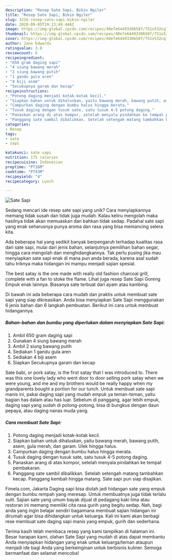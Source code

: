 ```yaml
---
description: "Resep Sate Sapi, Bikin Ngiler"
title: "Resep Sate Sapi, Bikin Ngiler"
slug: 3216-resep-sate-sapi-bikin-ngiler
date: 2020-09-05T19:13:49.446Z
image: https://img-global.cpcdn.com/recipes/40e7e6449330658f/751x532cq70/sate-sapi-foto-resep-utama.jpg
thumbnail: https://img-global.cpcdn.com/recipes/40e7e6449330658f/751x532cq70/sate-sapi-foto-resep-utama.jpg
cover: https://img-global.cpcdn.com/recipes/40e7e6449330658f/751x532cq70/sate-sapi-foto-resep-utama.jpg
author: Jane Edwards
ratingvalue: 3.8
reviewcount: 6
recipeingredient:
- "650 gram daging sapi"
- "4 siung bawang merah"
- "2 siung bawang putih"
- "1 gandu gula aren"
- "4 biji asem"
- "Secukupnya garam dan kecap"
recipeinstructions:
- "Potong daging menjadi kotak-kotak kecil."
- "Siapkan bahan untuk dihaluskan, yaitu bawang merah, bawang putih, asem, gula merah, dan garam. Ulek hingga halus."
- "Campurkan daging dengan bumbu halus hingga merata."
- "Tusuk daging dengan tusuk sate, satu tusuk 4-5 potong daging."
- "Panaskan arang di atas kompor, setelah menyala pindahkan ke tempat pembakaran."
- "Panggang sate sambil dibalikkan. Setelah setengah matang tambahkan kecap. Panggang kembali hingga matang. Sate sapi pun siap disajikan."
categories:
- Resep
tags:
- sate
- sapi

katakunci: sate sapi 
nutrition: 175 calories
recipecuisine: Indonesian
preptime: "PT16M"
cooktime: "PT43M"
recipeyield: "4"
recipecategory: Lunch

---
```



![Sate Sapi](https://img-global.cpcdn.com/recipes/40e7e6449330658f/751x532cq70/sate-sapi-foto-resep-utama.jpg)

Sedang mencari ide resep sate sapi yang unik? Cara menyiapkannya memang tidak susah dan tidak juga mudah. Kalau keliru mengolah maka hasilnya tidak akan memuaskan dan bahkan tidak sedap. Padahal sate sapi yang enak seharusnya punya aroma dan rasa yang bisa memancing selera kita.

Ada beberapa hal yang sedikit banyak berpengaruh terhadap kualitas rasa dari sate sapi, mulai dari jenis bahan, selanjutnya pemilihan bahan segar, hingga cara mengolah dan menghidangkannya. Tak perlu pusing jika mau menyiapkan sate sapi enak di mana pun anda berada, karena asal sudah tahu triknya maka hidangan ini mampu menjadi sajian spesial.

The best satay is the one made with really old fashion charcoal grill, complete with a fan to stoke the flame. Lihat juga resep Sate Sapi Goreng Empuk enak lainnya. Biasanya sate terbuat dari ayam atau kambing.


Di bawah ini ada beberapa cara mudah dan praktis untuk membuat sate sapi yang siap dikreasikan. Anda bisa menyiapkan Sate Sapi menggunakan 6 jenis bahan dan 6 langkah pembuatan. Berikut ini cara untuk membuat hidangannya.

<!--inarticleads1-->

##### Bahan-bahan dan bumbu yang diperlukan dalam menyiapkan Sate Sapi:

1. Ambil 650 gram daging sapi
1. Gunakan 4 siung bawang merah
1. Ambil 2 siung bawang putih
1. Sediakan 1 gandu gula aren
1. Sediakan 4 biji asem
1. Siapkan Secukupnya garam dan kecap


Sate babi, or pork satay, is the first satay that I was introduced to. There was this one lovely lady who went door to door selling pork satay when we were young, and me and my brothers would be really happy when my grandparents bought a portion for our lunch. Untuk membuat sate sapi manis ini, pakai daging sapi yang mudah empuk ya teman-teman, yaitu bagian has dalam atau has luar. Sebelum di panggang, agar lebih empuk, daging sapi yang sudah di potong-potong, bisa di bungkus dengan daun pepaya, atau daging nanas muda yang. 

<!--inarticleads2-->

##### Cara membuat Sate Sapi:

1. Potong daging menjadi kotak-kotak kecil.
1. Siapkan bahan untuk dihaluskan, yaitu bawang merah, bawang putih, asem, gula merah, dan garam. Ulek hingga halus.
1. Campurkan daging dengan bumbu halus hingga merata.
1. Tusuk daging dengan tusuk sate, satu tusuk 4-5 potong daging.
1. Panaskan arang di atas kompor, setelah menyala pindahkan ke tempat pembakaran.
1. Panggang sate sambil dibalikkan. Setelah setengah matang tambahkan kecap. Panggang kembali hingga matang. Sate sapi pun siap disajikan.


Fimela.com, Jakarta Daging sapi bisa diolah jadi hidangan sate yang empuk dengan bumbu rempah yang meresap. Untuk membuatnya juga tidak terlalu sulit. Sajian sate yang umum bayak dijual di pedagang kaki lima atau restoran ini memang memiliki cita rasa gurih yang begitu sedap. Nah, bagi anda yang ingin belajar sendiri bagaimana membuat sajian hidangan ini dirumah agar bisa dihidangkan untuk keluarga. Kali ini kami akan berbagi rese membuat sate daging sapi manis yang empuk, gurih dan sederhana. 

Terima kasih telah membaca resep yang kami tampilkan di halaman ini. Besar harapan kami, olahan Sate Sapi yang mudah di atas dapat membantu Anda menyiapkan hidangan yang enak untuk keluarga/teman ataupun menjadi ide bagi Anda yang berkeinginan untuk berbisnis kuliner. Semoga bermanfaat dan selamat mencoba!
